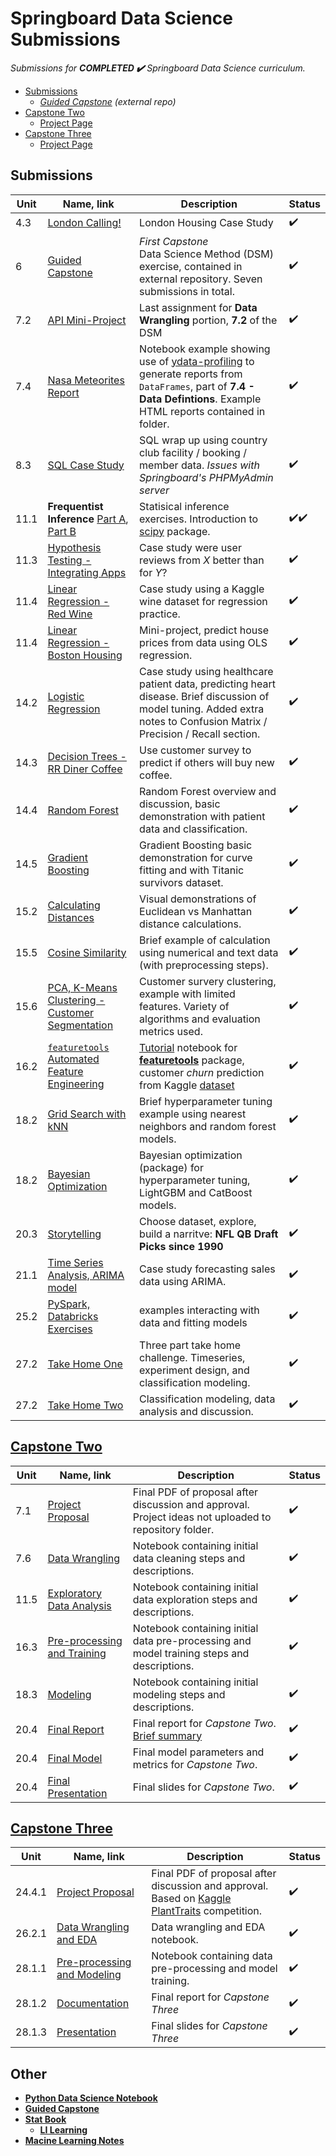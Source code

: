 # Springboard Data Science Submissions

*Submissions for **COMPLETED ✔️** Springboard Data Science curriculum.*

 - [Submissions](#Submissions)
   - *[Guided Capstone](https://github.com/NBPub/DataScienceGuidedCapstone) (external repo)*
 - [Capstone Two](#Capstone-Two)
   - [Project Page](/Capstone%20Two#capstone-two---audl-win-models)
 - [Capstone Three](#Capstone-Three)
   - [Project Page](/Capstone%20Three#planttraits2024-kaggle)

## Submissions

| Unit | Name, link | Description | Status |
|---------|-------|-------|----------|
| 4.3 | [London Calling!](/4.3%20London%20Calling!/Unit%204%20Challenge%20-%20Tier%203.ipynb) | London Housing Case Study  | ✔️ |
| 6 | [Guided Capstone](https://github.com/NBPub/DataScienceGuidedCapstone) | *First Capstone*<br>Data Science Method (DSM) exercise, contained in external repository. Seven submissions in total. | ✔️ |
| 7.2 | [API Mini-Project](/7.2.5%20API%20Mini-Project/api_data_wrangling_mini_project.ipynb) | Last assignment for **Data Wrangling** portion, **7.2** of the DSM | ✔️ |
| 7.4 | [Nasa Meteorites Report](/7.4.2%20Meteorites/meteorites.ipynb) | Notebook example showing use of [ydata-profiling](https://ydata-profiling.ydata.ai/docs/master/pages/getting_started/quickstart.html) to generate reports from `DataFrames`, part of **7.4 - Data Defintions**. Example HTML reports contained in folder. | ✔️ |
| 8.3 | [SQL Case Study](/8.3.3%20SQL%20Case%20Study/SQL_Country_Club.ipynb) | SQL wrap up using country club facility / booking / member data. *Issues with Springboard's PHPMyAdmin server*  | ✔️ |
| 11.1 | **Frequentist Inference** [Part A](/11.1%20Statistical%20Inference/Frequentist%20Inference%20Case%20Study%20-%20Part%20A.ipynb), [Part B](/11.1%20Statistical%20Inference/Frequentist%20Inference%20Case%20Study%20-%20Part%20B.ipynb)  | Statisical inference exercises. Introduction to [scipy](https://docs.scipy.org/doc/scipy/index.html) package.  | ✔️✔️ |
| 11.3 | [Hypothesis Testing - Integrating Apps](/11.3%20Hypothesis%20Testing/Case%20Study_Integrating%20Apps%20-%20Tier%203.ipynb)  | Case study were user reviews from *X* better than for *Y*? | ✔️ |
| 11.4 | [Linear Regression - Red Wine](/11.4%20Modeling_LinReg/Regression%20Case%20Study%20-%20Red%20Wine%20-%20Tier%203.ipynb) | Case study using a Kaggle wine dataset for regression practice.  | ✔️ |
| 11.4 | [Linear Regression - Boston Housing](/11.4%20LinReg_Boston%20Housing/Mini_Project_Linear_Regression.ipynb) | Mini-project, predict house prices from data using OLS regression.  | ✔️ |
| 14.2 | [Logistic Regression](/14.2%20Logistic%20Regression/Logistic%20Regression%20Advanced%20Case%20Study.ipynb) | Case study using healthcare patient data, predicting heart disease. Brief discussion of model tuning. Added extra notes to Confusion Matrix / Precision / Recall section.  | ✔️ |
| 14.3 | [Decision Trees - RR Diner Coffee](/14.3%20Decision%20Trees/Decision%20Tree%20Specialty%20Coffee%20Case%20Study%20-%20Tier%203.ipynb) | Use customer survey to predict if others will buy new coffee.  | ✔️ |
| 14.4 | [Random Forest](/14.4%20Random%20Forest/RandomForest_casestudy_covid19.ipynb) | Random Forest overview and discussion, basic demonstration with patient data and classification.  | ✔️ |
| 14.5 | [Gradient Boosting](/14.5%20Gradient%20Boosting/Gradient%20Boosting%20Case%20Study.ipynb) | Gradient Boosting basic demonstration for curve fitting and with Titanic survivors dataset.  | ✔️ |
| 15.2 | [Calculating Distances](/15.2%20Euclidean%20and%20Manhattan%20Distances/Euclidean_and_Manhattan_Distances_Case_Study.ipynb) | Visual demonstrations of Euclidean vs Manhattan distance calculations. | ✔️ |
| 15.5 | [Cosine Similarity](/15.5%20Cosine%20Similarity/Cosine_Similarity_Case_Study.ipynb) | Brief example of calculation using numerical and text data (with preprocessing steps).  | ✔️ |
| 15.6 | [PCA, K-Means Clustering - Customer Segmentation](/15.6%20PCA_K-Means%20clustering/Clustering%20Case%20Study%20-%20Customer%20Segmentation%20with%20K-Means.ipynb) | Customer survery clustering, example with limited features. Variety of algorithms and evaluation metrics used.  | ✔️ |
| 16.2 | [`featuretools` Automated Feature Engineering](/) | [Tutorial](https://github.com/alteryx/predict-customer-churn/tree/master) notebook for **[featuretools](https://github.com/alteryx/featuretools)** package, customer *churn* prediction from Kaggle [dataset](https://www.kaggle.com/c/kkbox-churn-prediction-challenge/data)  | ✔️ |
| 18.2 | [Grid Search with kNN](/18.2.4%20kNN%20Grid%20Search/GridSearchKNN_Case_Study.ipynb) | Brief hyperparameter tuning example using nearest neighbors and random forest models.  | ✔️ |
| 18.2 | [Bayesian Optimization](/18.2.6%20Bayesian%20Optimization/Bayesian_optimization_case_study.ipynb) | Bayesian optimization (package) for hyperparameter tuning, LightGBM and CatBoost models. | ✔️ |
| 20.3 | [Storytelling](/20.3.2%Dataset%Story/Story.ipynb) | Choose dataset, explore, build a narritve: **NFL QB Draft Picks since 1990** | ✔️ |
| 21.1 | [Time Series Analysis, ARIMA model](/21.1.2%20Time%20Series%20Analysis_CowboyCigarettes/Cowboy%20Cigarettes%20Case%20Study%20-%20Tier%203.ipynb) | Case study forecasting sales data using ARIMA. | ✔️ |
| 25.2 | [PySpark, Databricks Exercises](https://databricks-prod-cloudfront.cloud.databricks.com/public/4027ec902e239c93eaaa8714f173bcfc/3047528175824667/1554603962728198/5866498542742602/latest.html) | examples interacting with data and fitting models | ✔️ |
| 27.2 | [Take Home One](/27.2.2%20Take%20Home%20Challenge/submission.ipynb) | Three part take home challenge. Timeseries, experiment design, and classification modeling. | ✔️ |
| 27.2 | [Take Home Two](/27.2.3%20Take%20Home%20Two/submission.ipynb) | Classification modeling, data analysis and discussion. | ✔️ |


## [Capstone Two](/Capstone%20Two#capstone-two---audl-win-models)

| Unit | Name, link | Description | Status |
|---------|-------|-------|----------|
| 7.1 | [Project Proposal](/Capstone%20Two/7.1_Project%20Proposal.pdf) | Final PDF of proposal after discussion and approval. Project ideas not uploaded to repository folder.  | ✔️ |
| 7.6 | [Data Wrangling](/Capstone%20Two/7.6_Wrangling.ipynb) | Notebook containing initial data cleaning steps and descriptions.  | ✔️ |
| 11.5 | [Exploratory Data Analysis](/Capstone%20Two/11.6_EDA.ipynb) | Notebook containing initial data exploration steps and descriptions.  | ✔️ |
| 16.3 | [Pre-processing and Training](/Capstone%20Two/16.3_Preprocessing-Training.ipynb) | Notebook containing initial data pre-processing and model training steps and descriptions.  | ✔️ |
| 18.3 | [Modeling](/Capstone%20Two/18.3_Modeling.ipynb) | Notebook containing initial modeling steps and descriptions.  | ✔️ |
| 20.4 | [Final Report](/Capstone%20Two/report.pdf) | Final report for *Capstone Two*. [Brief summary](/Capstone%20Two#Overview)  | ✔️ |
| 20.4 | [Final Model](/Capstone%20Two/final_model_info.csv) | Final model parameters and metrics for *Capstone Two*. | ✔️ |
| 20.4 | [Final Presentation](/Capstone%20Two/slides.pdf) | Final slides for *Capstone Two*. | ✔️ |

## [Capstone Three](/Capstone%20Three#planttraits2024-kaggle)

| Unit | Name, link | Description | Status |
|---------|-------|-------|----------|
| 24.4.1 | [Project Proposal](/Capstone%20Three/proposal.pdf) | Final PDF of proposal after discussion and approval. Based on [Kaggle PlantTraits](https://www.kaggle.com/competitions/planttraits2024/overview) competition. | ✔️ |
| 26.2.1 | [Data Wrangling and EDA](/Capstone%20Three/26.2.1%20Data%20Wrangling%20and%20EDA.ipynb) | Data wrangling and EDA notebook.  | ✔️ |
| 28.1.1 | [Pre-processing and Modeling](/Capstone%20Three/28.1.1%20Preprocessing%20and%20Modeling.ipynb) | Notebook containing data pre-processing and model training.  | ✔️ |
| 28.1.2 | [Documentation](/Capstone%20Three/report.pdf) | Final report for *Capstone Three*  | ✔️ |
| 28.1.3 | [Presentation](/Capstone%20Three/slides.pdf) | Final slides for *Capstone Three* | ✔️ |


## Other

 - [**Python Data Science Notebook**](https://github.com/jakevdp/PythonDataScienceHandbook)
 - [**Guided Capstone**](https://github.com/NBPub/DataScienceGuidedCapstone#useful-tidbits)
 - [**Stat Book**](/10.1%20StatBookNotes)
   - [**LI Learning**](/10.1%20StatBookNotes/LI_Learning_notes.md)
 - [**Macine Learning Notes**](/ML_Notes)
